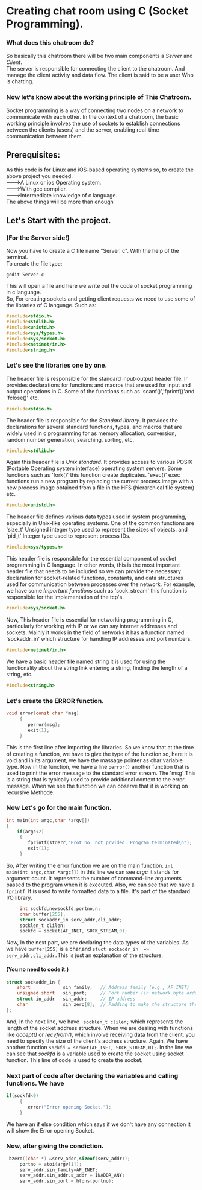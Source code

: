 # Creating chat room using C (Socket Programming).
### What does this chatroom do?
So basically this chatroom there will be two main components a *Server* and *Client*.<br>
The server is responsible for connecting the client to the chatroom. And manage the client activity and data flow.
The client is said to be a user Who is chatting.
### Now let's know about the working principle of This Chatroom.
Socket programming is a way of connecting two nodes on a network to communicate with each other. In the context of a chatroom, the basic working principle involves the use of sockets to establish connections between the clients (users) and the server, enabling real-time communication between them.  
## Prerequisites:
As this code is for Linux and iOS-based operating systems so, to create the above project you needed.<br>
--->A Linux or ios Operating system.<br>
--->With gcc compiler.<br>
--->Intermediate knowledge of c language.<br>
The above things will be more than enough<br>
## Let's Start with the project.
### (For the Server side!)
Now you have to create a C file name "Server. c". With the help of the terminal.<br>
To create the file type:
```terminal
gedit Server.c
````
This will open a file and here we write out the code of socket programming in c language.<br>
So, For creating sockets and getting client requests we need to use some of the libraries of C language.
Such as:
```c
#include<stdio.h>
#include<stdlib.h>
#include<unistd.h>
#include<sys/types.h>
#include<sys/socket.h>
#include<netinet/in.h>
#include<string.h>
````
### Let's see the libraries one by one.
The header file is responsible for the standard input-output header file. Ir provides declarations for functions and macros that are used for input and output operations in C. Some of the functions such as 'scanf()','fprintf()'and 'fclose()' etc.
```c
#include<stdio.h>
````

The header file is responsible for the *Standard library*. It provides the declarations for several standard functions, types, and macros that are widely used in c programming for as memory allocation, conversion, random number generation, searching, sorting, etc.

```c
#include<stdlib.h>
````

Again this header file is *Unix standard*. It provides access to various POSIX (Portable Operating system interface) operating system servers. Some functions such as 'fork()' this function create duplicates. 'exec()' exec functions run a new program by replacing the current process image with a new process image obtained from a file in the HFS (hierarchical file system) etc.
```c
#include<unistd.h>
````

The header file defines various data types used in system programming, especially in Unix-like operating systems. One of the common functions are 'size_t' Unsigned integer type used to represent the sizes of objects. and 'pid_t' Integer type used to represent process IDs.
```c
#include<sys/types.h>
````

This header file is responsible for the essential component of socket programming in C language. In other words, this is the most important header file that needs to be included so we can provide the necessary declaration for socket-related functions, constants, and data structures used for communication between processes over the network. For example, we have some *Important functions* such as 'sock_stream' this function is responsible for the implementation of the tcp's.
```c
#include<sys/socket.h>
````

Now, This header file is essential for networking programming in C, particularly for working with IP or we can say internet addresses and sockets. Mainly it works in the field of networks it has a function named 'sockaddr_in' which structure for handling IP addresses and port numbers.
```c
#include<netinet/in.h>
````

We have a basic header file named string it is used for using the functionality about the string link entering a string, finding the length of a string, etc.
```c
#include<string.h>
````

### Let's create the ERROR function.
```c
void error(const char *msg)
     {
        perror(msg);
        exit(1);
     }
````
This is the first line after importing the libraries. So we know that at the time of creating a function, we have to give the type of the function so, here it is void and in its argument, we have the massage pointer as char variable type. Now in the function, we have a line ```perror()```  another function that is used to print the error message to the standard error stream. The 'msg' This is a string that is typically used to provide additional context to the error message. When we see the function we can observe that it is working on recursive Methode.

### Now Let's go for the main function.
```c
int main(int argc,char *argv[])
{
    if(argc<2)
     {
        fprintf(stderr,"Prot no. not prvided. Program terminated\n");
        exit(1);     
     }
```
So, After writing the error function we are on the main function. ```int main(int argc,char *argc[])``` in this line we can see *argc* it stands for argument count. It represents the number of command-line arguments passed to the program when it is executed.
Also, we can see that we have a ```fprintf```. It is used to write formatted data to a file. It's part of the standard I/O library. 
```c
     int sockfd,newsockfd,portno,n;
     char buffer[255];
     struct sockaddr_in serv_addr,cli_addr;
     socklen_t clilen;
     sockfd = socket(AF_INET, SOCK_STREAM,0);
````
Now, In the next part, we are declaring the data types of the variables. As we have ```buffer[255]``` is a char,and ```stuct sockaddr_in  => serv_addr,cli_addr.```This is just an explanation of the structure. 
#### (You no need to code it.)
```c
struct sockaddr_in {
    short            sin_family;   // Address family (e.g., AF_INET)
    unsigned short   sin_port;     // Port number (in network byte order)
    struct in_addr   sin_addr;     // IP address
    char             sin_zero[8];  // Padding to make the structure the same size as struct sockaddr
};
````
And, In the next line, we have ``` socklen_t clilen;``` which represents the length of the socket address structure. When we are dealing with functions like *accept()* or *recvfrom()*, which involve receiving data from the client, you need to specify the size of the client's address structure.
Again, We have another function ```sockfd = socket(AF_INET, SOCK_STREAM,0);```. In the line we can see that *sockfd* is a variable used to create the socket using socket function. This line of code is used to create the socket.
### Next part of code after declaring the variables and calling functions. We have
```c
if(sockfd<0)
     {
        error("Error opening Socket.");
     }
````
We have an if else condition which says if we don't have any connection it will show the Error opening Socket.
### Now, after giving the condiction.
```c
 bzero((char *) &serv_addr,sizeof(serv_addr));
     portno = atoi(argv[1]);
     serv_addr.sin_family=AF_INET;
     serv_addr.sin_addr.s_addr = INADDR_ANY;
     serv_addr.sin_port = htons(portno);
````









 

